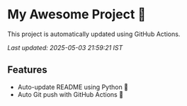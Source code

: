 # My Awesome Project 🚀

This project is automatically updated using GitHub Actions.

_Last updated: 2025-05-03 21:59:21 IST_

## Features
- Auto-update README using Python 🐍
- Auto Git push with GitHub Actions 🤖
